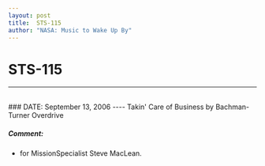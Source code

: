 ```yaml
---
layout: post
title:  STS-115
author: "NASA: Music to Wake Up By"
---
```


# STS-115
----
<br/>
### DATE: September 13, 2006
----
Takin' Care of Business by Bachman-Turner Overdrive

##### Comment:
* for MissionSpecialist Steve MacLean.
